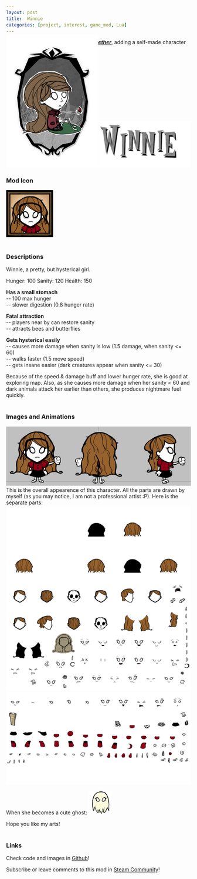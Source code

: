 ```yaml
---
layout: post
title:  Winnie
categories: [project, interest, game_mod, Lua]
---
```

A character mod for [___Don't Starve Together___](https://dontstarve.fandom.com/wiki/Don%27t_Starve_Together), adding a self-made character to play as in game.

<div style="text-align: center; margin-top: -60px">
	<img src="/assets/images/winnie_none.png" alt="Winnie Portrait" width="250"/>
	<img src="/assets/images/winnie_name.png" alt="Winnie Name" width="250"/>
</div>


### Mod Icon
![Winnie Icon](/assets/images/winnie_icon.png)
<br><br>


### Descriptions
Winnie, a pretty, but hysterical girl.

Hunger: 100
Sanity: 120
Health: 150

__Has a small stomach__<br>
-- 100 max hunger<br>
-- slower digestion (0.8 hunger rate)

__Fatal attraction__<br>
-- players near by can restore sanity<br>
-- attracts bees and butterflies

__Gets hysterical easily__<br>
-- causes more damage when sanity is low (1.5 damage, when sanity <= 60)<br>
-- walks faster (1.5 move speed)<br>
-- gets insane easier (dark creatures appear when sanity <= 30)

Because of the speed & damage buff and lower hunger rate, she is good at exploring map. Also, as she causes more damage when her sanity < 60 and dark animals attack her earlier than others, she produces nightmare fuel quickly.
<br><br>


### Images and Animations
![character](/assets/images/winnie_animation.JPG)<br>
This is the overall appearence of this character. All the parts are drawn by myself (as you may notice, I am not a professional artist :P). Here is the separate parts:
![body parts](/assets/images/winnie_components0.png)
![body parts](/assets/images/winnie_components1.png)

When she becomes a cute ghost:
![ghost](/assets/images/winnie_ghost.png)

Hope you like my arts!
<br><br>


### Links
Check code and images in [Github](https://github.com/liumuzi/winnie)!

Subscribe or leave comments to this mod in [Steam Community](https://steamcommunity.com/sharedfiles/filedetails/?id=1191880615)!